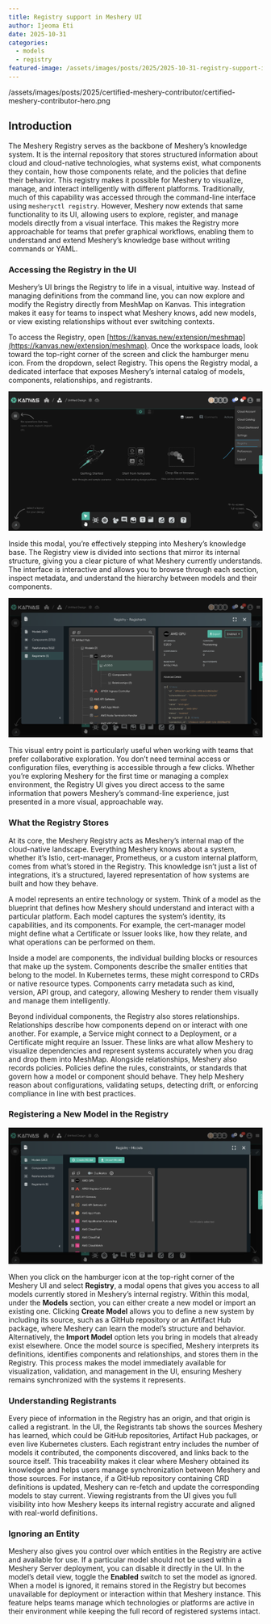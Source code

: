 ```yaml
---
title: Registry support in Meshery UI
author: Ijeoma Eti
date: 2025-10-31
categories: 
  - models
  - registry
featured-image: /assets/images/posts/2025/2025-10-31-registry-support-in-meshery-ui/meshery.png
---
```


 /assets/images/posts/2025/certified-meshery-contributor/certified-meshery-contributor-hero.png


## Introduction
The Meshery Registry serves as the backbone of Meshery’s knowledge system. It is the internal repository that stores structured information about cloud and cloud-native technologies, what systems exist, what components they contain, how those components relate, and the policies that define their behavior. This registry makes it possible for Meshery to visualize, manage, and interact intelligently with different platforms. Traditionally, much of this capability was accessed through the command-line interface using `mesheryctl registry`. However, Meshery now extends that same functionality to its UI, allowing users to explore, register, and manage models directly from a visual interface. This makes the Registry more approachable for teams that prefer graphical workflows, enabling them to understand and extend Meshery’s knowledge base without writing commands or YAML.

### Accessing the Registry in the UI

Meshery’s UI brings the Registry to life in a visual, intuitive way. Instead of managing definitions from the command line, you can now explore and modify the Registry directly from MeshMap on Kanvas. This integration makes it easy for teams to inspect what Meshery knows, add new models, or view existing relationships without ever switching contexts.

To access the Registry, open [https://kanvas.new/extension/meshmap](https://kanvas.new/extension/meshmap). Once the workspace loads, look toward the top-right corner of the screen and click the hamburger menu icon. From the dropdown, select Registry. This opens the Registry modal, a dedicated interface that exposes Meshery’s internal catalog of models, components, relationships, and registrants.

![Registry Selection](/assets/images/posts/2025/2025-10-31-registry-support-in-meshery-ui/registry-selection.png)

Inside this modal, you’re effectively stepping into Meshery’s knowledge base. The Registry view is divided into sections that mirror its internal structure, giving you a clear picture of what Meshery currently understands. The interface is interactive and allows you to browse through each section, inspect metadata, and understand the hierarchy between models and their components.

![Registrant](/assets/images/posts/2025/2025-10-31-registry-support-in-meshery-ui/registrant.png)

This visual entry point is particularly useful when working with teams that prefer collaborative exploration. You don’t need terminal access or configuration files, everything is accessible through a few clicks. Whether you’re exploring Meshery for the first time or managing a complex environment, the Registry UI gives you direct access to the same information that powers Meshery’s command-line experience, just presented in a more visual, approachable way.

### What the Registry Stores

At its core, the Meshery Registry acts as Meshery’s internal map of the cloud-native landscape. Everything Meshery knows about a system, whether it’s Istio, cert-manager, Prometheus, or a custom internal platform, comes from what’s stored in the Registry. This knowledge isn’t just a list of integrations, it’s a structured, layered representation of how systems are built and how they behave.

A model represents an entire technology or system. Think of a model as the blueprint that defines how Meshery should understand and interact with a particular platform. Each model captures the system’s identity, its capabilities, and its components. For example, the cert-manager model might define what a Certificate or Issuer looks like, how they relate, and what operations can be performed on them.

Inside a model are components, the individual building blocks or resources that make up the system. Components describe the smaller entities that belong to the model. In Kubernetes terms, these might correspond to CRDs or native resource types. Components carry metadata such as kind, version, API group, and category, allowing Meshery to render them visually and manage them intelligently.

Beyond individual components, the Registry also stores relationships. Relationships describe how components depend on or interact with one another. For example, a Service might connect to a Deployment, or a Certificate might require an Issuer. These links are what allow Meshery to visualize dependencies and represent systems accurately when you drag and drop them into MeshMap. Alongside relationships, Meshery also records policies. Policies define the rules, constraints, or standards that govern how a model or component should behave. They help Meshery reason about configurations, validating setups, detecting drift, or enforcing compliance in line with best practices.

### Registering a New Model in the Registry

![Create Model](/assets/images/posts/2025/2025-10-31-registry-support-in-meshery-ui/create-model.png)

When you click on the hamburger icon at the top-right corner of the Meshery UI and select **Registry**, a modal opens that gives you access to all models currently stored in Meshery’s internal registry. Within this modal, under the **Models** section, you can either create a new model or import an existing one. Clicking **Create Model** allows you to define a new system by including its source, such as a GitHub repository or an Artifact Hub package, where Meshery can learn the model’s structure and behavior. Alternatively, the **Import Model** option lets you bring in models that already exist elsewhere. Once the model source is specified, Meshery interprets its definitions, identifies components and relationships, and stores them in the Registry. This process makes the model immediately available for visualization, validation, and management in the UI, ensuring Meshery remains synchronized with the systems it represents.

### Understanding Registrants
Every piece of information in the Registry has an origin, and that origin is called a registrant. In the UI, the Registrants tab shows the sources Meshery has learned, which could be GitHub repositories, Artifact Hub packages, or even live Kubernetes clusters. Each registrant entry includes the number of models it contributed, the components discovered, and links back to the source itself. This traceability makes it clear where Meshery obtained its knowledge and helps users manage synchronization between Meshery and those sources. For instance, if a GitHub repository containing CRD definitions is updated, Meshery can re-fetch and update the corresponding models to stay current. Viewing registrants from the UI gives you full visibility into how Meshery keeps its internal registry accurate and aligned with real-world definitions.

### Ignoring an Entity

Meshery also gives you control over which entities in the Registry are active and available for use. If a particular model should not be used within a Meshery Server deployment, you can disable it directly in the UI. In the model’s detail view, toggle the **Enabled** switch to set the model as ignored. When a model is ignored, it remains stored in the Registry but becomes unavailable for deployment or interaction within that Meshery instance. This feature helps teams manage which technologies or platforms are active in their environment while keeping the full record of registered systems intact.


